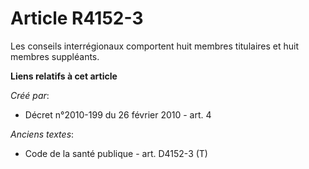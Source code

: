 # Article R4152-3

Les conseils interrégionaux comportent huit membres titulaires et huit membres suppléants.

**Liens relatifs à cet article**

_Créé par_:

  - Décret n°2010-199 du 26 février 2010 - art. 4

_Anciens textes_:

  - Code de la santé publique - art. D4152-3 (T)
